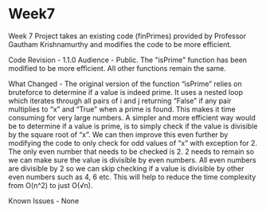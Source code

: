 # Week7
Week 7 Project takes an existing code (finPrimes) provided by Professor Gautham Krishnamurthy and modifies the code to be more efficient. 

Code Revision  - 1.1.0
Audience - Public. 
The "isPrime" function has been modified to be more efficient. All other functions remain the same.

What Changed -
The original version of the function “isPrime” relies on bruteforce to determine if a value is indeed prime. It uses a nested loop which iterates through all pairs of i and j returning “False” if any pair multiplies to “x” and “True” when a prime is found. This makes it time consuming for very large numbers. A simpler and more efficient way would be to determine if a value is prime, is to simply check if the value is divisible by the square root of “x”. We can then improve this even further by modifying the code to only check for odd values of “x” with exception for 2. The only even number that needs to be checked is 2. 2 needs to remain so we can make sure the value is divisible by even numbers. All even numbers are divisible by 2 so we can skip checking if a value is divisible by other even numbers such as 4, 6 etc. This will help to reduce the time complexity from O(n^2) to just O(√n). 

Known Issues - None 
